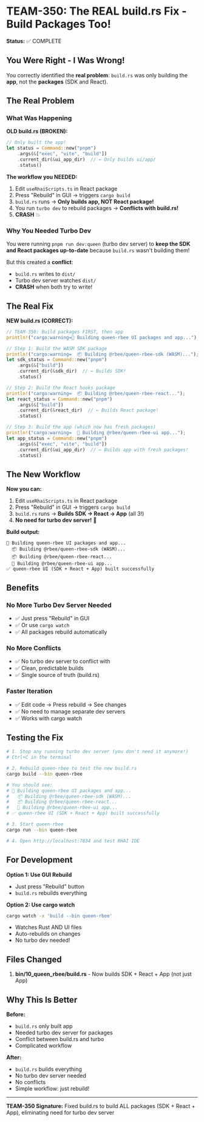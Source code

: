 # TEAM-350: The REAL build.rs Fix - Build Packages Too!

**Status:** ✅ COMPLETE

## You Were Right - I Was Wrong!

You correctly identified the **real problem**: `build.rs` was only building the **app**, not the **packages** (SDK and React).

## The Real Problem

### What Was Happening

**OLD build.rs (BROKEN):**
```rust
// Only built the app!
let status = Command::new("pnpm")
    .args(&["exec", "vite", "build"])
    .current_dir(&ui_app_dir)  // ← Only builds ui/app/
    .status()
```

**The workflow you NEEDED:**
1. Edit `useRhaiScripts.ts` in React package
2. Press "Rebuild" in GUI → triggers `cargo build`
3. `build.rs` runs → **Only builds app, NOT React package!**
4. You run `turbo dev` to rebuild packages → **Conflicts with build.rs!**
5. **CRASH** 💥

### Why You Needed Turbo Dev

You were running `pnpm run dev:queen` (turbo dev server) to **keep the SDK and React packages up-to-date** because `build.rs` wasn't building them!

But this created a **conflict**:
- `build.rs` writes to `dist/`
- Turbo dev server watches `dist/`
- **CRASH** when both try to write!

## The Real Fix

**NEW build.rs (CORRECT):**

```rust
// TEAM-350: Build packages FIRST, then app
println!("cargo:warning=🔨 Building queen-rbee UI packages and app...");

// Step 1: Build the WASM SDK package
println!("cargo:warning=  📦 Building @rbee/queen-rbee-sdk (WASM)...");
let sdk_status = Command::new("pnpm")
    .args(&["build"])
    .current_dir(&sdk_dir)  // ← Builds SDK!
    .status()

// Step 2: Build the React hooks package
println!("cargo:warning=  📦 Building @rbee/queen-rbee-react...");
let react_status = Command::new("pnpm")
    .args(&["build"])
    .current_dir(&react_dir)  // ← Builds React package!
    .status()

// Step 3: Build the app (which now has fresh packages)
println!("cargo:warning=  🎨 Building @rbee/queen-rbee-ui app...");
let app_status = Command::new("pnpm")
    .args(&["exec", "vite", "build"])
    .current_dir(&ui_app_dir)  // ← Builds app with fresh packages!
    .status()
```

## The New Workflow

**Now you can:**
1. Edit `useRhaiScripts.ts` in React package
2. Press "Rebuild" in GUI → triggers `cargo build`
3. `build.rs` runs → **Builds SDK → React → App** (all 3!)
4. **No need for turbo dev server!** 🎉

**Build output:**
```
🔨 Building queen-rbee UI packages and app...
  📦 Building @rbee/queen-rbee-sdk (WASM)...
  📦 Building @rbee/queen-rbee-react...
  🎨 Building @rbee/queen-rbee-ui app...
✅ queen-rbee UI (SDK + React + App) built successfully
```

## Benefits

### No More Turbo Dev Server Needed
- ✅ Just press "Rebuild" in GUI
- ✅ Or use `cargo watch`
- ✅ All packages rebuild automatically

### No More Conflicts
- ✅ No turbo dev server to conflict with
- ✅ Clean, predictable builds
- ✅ Single source of truth (build.rs)

### Faster Iteration
- ✅ Edit code → Press rebuild → See changes
- ✅ No need to manage separate dev servers
- ✅ Works with cargo watch

## Testing the Fix

```bash
# 1. Stop any running turbo dev server (you don't need it anymore!)
# Ctrl+C in the terminal

# 2. Rebuild queen-rbee to test the new build.rs
cargo build --bin queen-rbee

# You should see:
# 🔨 Building queen-rbee UI packages and app...
#   📦 Building @rbee/queen-rbee-sdk (WASM)...
#   📦 Building @rbee/queen-rbee-react...
#   🎨 Building @rbee/queen-rbee-ui app...
# ✅ queen-rbee UI (SDK + React + App) built successfully

# 3. Start queen-rbee
cargo run --bin queen-rbee

# 4. Open http://localhost:7834 and test RHAI IDE
```

## For Development

**Option 1: Use GUI Rebuild**
- Just press "Rebuild" button
- `build.rs` rebuilds everything

**Option 2: Use cargo watch**
```bash
cargo watch -x 'build --bin queen-rbee'
```
- Watches Rust AND UI files
- Auto-rebuilds on changes
- No turbo dev needed!

## Files Changed

1. **bin/10_queen_rbee/build.rs** - Now builds SDK + React + App (not just App)

## Why This Is Better

**Before:**
- `build.rs` only built app
- Needed turbo dev server for packages
- Conflict between build.rs and turbo
- Complicated workflow

**After:**
- `build.rs` builds everything
- No turbo dev server needed
- No conflicts
- Simple workflow: just rebuild!

---

**TEAM-350 Signature:** Fixed build.rs to build ALL packages (SDK + React + App), eliminating need for turbo dev server
